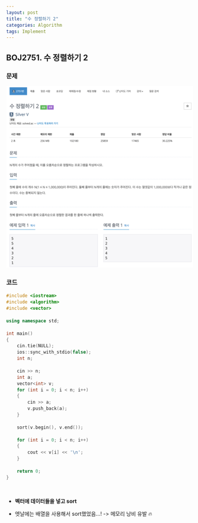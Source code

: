 ```yaml
---
layout: post
title: "수 정렬하기 2"
categories: Algorithm
tags: Implement
---
```


## BOJ2751. 수 정렬하기 2

### 문제

<img src="/assets/images/2751.png" style="zoom:82%;"  />

<br/>

### 코드

```c++
#include <iostream>
#include <algorithm>
#include <vector>

using namespace std;

int main()
{
    cin.tie(NULL);
    ios::sync_with_stdio(false);
    int n;

    cin >> n;
    int a;
    vector<int> v;
    for (int i = 0; i < n; i++)
    {
        cin >> a;
        v.push_back(a);
    }

    sort(v.begin(), v.end());

    for (int i = 0; i < n; i++)
    {
        cout << v[i] << '\n';
    }

    return 0;
}

```
<br/>

- **벡터에 데이터들을 넣고 sort**

- 엣날에는 배열을 사용해서 sort했었음...! -> 메모리 낭비 유발 :fire:
